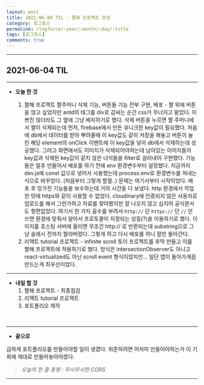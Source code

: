 ```yaml
---
layout: post
title: 2021-06-04 TIL - 짤해 프로젝트 완성
category: 로그포스
permalink: /logforce/:year/:month/:day/:title
tags: [로그포스]
comments: true
---
```


---

## 2021-06-04 TIL

---

- **오늘 한 것**

  1. 짤해 프로젝트 짤주머니 삭제 기능, 버튼들 기능 전부 구현, 배포 - 짤 위에 버튼을 얹고 싶었지만 antd의 태그를 div로 감싸는 순간 css가 무너지고 말았다. 이쁘진 않더라도 그 옆에 그냥 배치하기로 했다. 삭제 버튼을 누르면 짤 주머니에서 짤이 삭제되는데 먼저, firebase에서 만든 유니크한 key값이 필요했다. 처음에 db에서 데이터를 받아 뿌려줄때 이 key값도 같이 저장을 해놓고 버튼이 눌린 해당 element의 onClick 이벤트에 이 key값을 넣어 db에서 삭제하는데 성공했다. 그러고 화면에서도 이미지가 삭제되어야하는데 남아있는 이미지들의 key값과 삭제된 key값이 같지 않은 녀석들을 filter로 걸러내어 구현했다. 기능들은 얼추 만들어서 배포를 하기 전에 env 환경변수부터 설정했다. 지금까지 dev.js에 const 값으로 넣어서 사용했는데 process.env로 환경변수를 꺼내는 식으로 바꾸었다. (처음부터 그렇게 할껄..) 문제는 여기서부터 시작이었다. 배포 후 망가진 기능들을 보수하는데 거의 시간을 다 보냈다. http 환경에서 작업한 탓에 https와 같이 사용할 수 없었다. cloudinary에 인증되지 않은 사용자로 업로드를 해서 그런가하고 자료를 찾아봤지만 잘 나오지 않고 심지어 공식문서도 형편없었다. 여기서 한 가지 꼼수를 부려서 `http://` 던 `https://` 던 `//` 만 쓰면 환경에 맞춰서 알아서 프로토콜이 지정되는 성질(?)을 이용하기로 했다. 이미지를 호스팅 서버에 올리면 무조건 http:// 로 반환되는데 substring으로 그냥 슬래시 전까지 짤라버렸다. 그렇게 하고 다시 배포를 하니 잘만 돌아간다.
  2. 리액트 tutorial 프로젝트 - infinite scroll 토이 프로젝트를 후딱 만들고 이를 짤해 프로젝트에 적용하기로 했다. 방식은 intersectionObserver도 아니고 react-virtualized도 아닌 scroll event 형식이었지만... 일단 앱이 돌아가게끔 만드는게 최우선이었다.

---

- **내일 할 것**
  1. 짤해 프로젝트 - 최종점검
  2. 리액트 tutorial 프로젝트
  3. 포트폴리오 제작

<br>

---

- **끝으로**

급하게 포트폴리오를 만들어야할 일이 생겼다. 취준하려면 어차피 만들어야하는거 이 기회에 제대로 만들어놓아야겠다.

> _오늘의 한 줄 총평 : 무시무시한 CORS_

---
